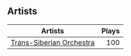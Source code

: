## Artists
Artists | Plays 
----- | -----: 
[Trans-Siberian Orchestra](/artists/trans-siberian-orchestra-58610) | 100

